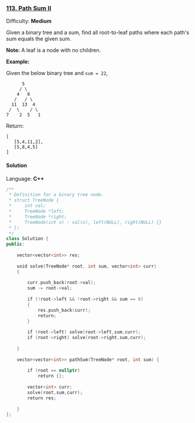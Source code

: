 ### [113\. Path Sum II](https://leetcode.com/problems/path-sum-ii/)

Difficulty: **Medium**


Given a binary tree and a sum, find all root-to-leaf paths where each path's sum equals the given sum.

**Note:** A leaf is a node with no children.

**Example:**

Given the below binary tree and `sum = 22`,

```
      5
     / \
    4   8
   /   / \
  11  13  4
 /  \    / \
7    2  5   1
```

Return:

```
[
   [5,4,11,2],
   [5,8,4,5]
]
```


#### Solution

Language: **C++**

```c++
/**
 * Definition for a binary tree node.
 * struct TreeNode {
 *     int val;
 *     TreeNode *left;
 *     TreeNode *right;
 *     TreeNode(int x) : val(x), left(NULL), right(NULL) {}
 * };
 */
class Solution {
public:
    
    vector<vector<int>> res;
    
    void solve(TreeNode* root, int sum, vector<int> curr)
    {
                
        curr.push_back(root->val);
        sum -= root->val;
        
        if (!root->left && !root->right && sum == 0)
        {
            res.push_back(curr);
            return;
        }
        
        if (root->left) solve(root->left,sum,curr);
        if (root->right) solve(root->right,sum,curr);
        
    }
    
    vector<vector<int>> pathSum(TreeNode* root, int sum) {
        
        if (root == nullptr)
            return {};
        
        vector<int> curr;
        solve(root,sum,curr);
        return res;
        
    }
};
```
